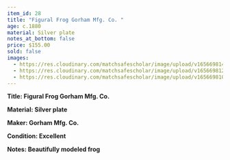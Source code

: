 ```yaml
---
item_id: 28
title: "Figural Frog Gorham Mfg. Co. "
age: c.1880
material: Silver plate
notes_at_bottom: false
price: $155.00
sold: false
images:
  - https://res.cloudinary.com/matchsafescholar/image/upload/v1656698143/frog2.jpg
  - https://res.cloudinary.com/matchsafescholar/image/upload/v1656698123/frog3.jpg
  - https://res.cloudinary.com/matchsafescholar/image/upload/v1656698103/frog1.jpg
---
```

**Title:	        Figural Frog Gorham Mfg. Co.** 


**Material:	Silver plate** 


**Maker:	        Gorham Mfg. Co.**


**Condition:	Excellent**


**Notes:		Beautifully modeled frog**